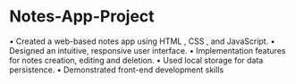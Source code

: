 # Notes-App-Project

•	Created a web-based notes app using HTML , CSS , and JavaScript.
•	Designed an intuitive, responsive user interface.
•	Implementation features for notes creation, editing and deletion.
•	Used local storage  for data persistence.
•	Demonstrated front-end development skills
